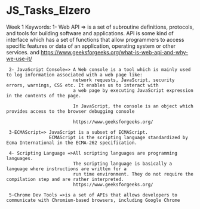 # JS_Tasks_Elzero
Week 1 
  Keywords:
     1- Web API =>  is a set of subroutine definitions, protocols, and tools for building software and applications.
                  API is some kind of interface which has a set of functions that allow programmers to access specific features
                  or data of an application, operating system or other services.
                 and https://www.geeksforgeeks.org/what-is-web-api-and-why-we-use-it/
                  
     2- JavaScript Console=> A Web console is a tool which is mainly used to log information associated with a web page like:
                             network requests, JavaScript, security errors, warnings, CSS etc. It enables us to interact with 
                             a web page by executing JavaScript expression in the contents of the page. 
                             
                             In JavaScript, the console is an object which provides access to the browser debugging console
                             
                             https://www.geeksforgeeks.org/

     3-ECMAScript=> JavaScript is a subset of ECMAScript. 
                    ECMAScript is the scripting language standardized by Ecma International in the ECMA-262 specification.
                    
     4- Scripting Language =>All scripting languages are programming languages.
                             The scripting language is basically a language where instructions are written for a 
                             run time environment. They do not require the compilation step and are rather interpreted.
                             https://www.geeksforgeeks.org/
                             
     5-Chrome Dev Tools =>is a set of APIs that allows developers to communicate with Chromium-based browsers, including Google Chrome
                          
                
                         
